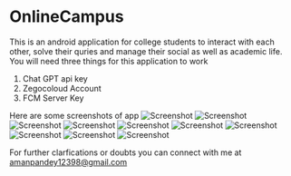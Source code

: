 # OnlineCampus
This is an android application for college students to interact with each other, solve their quries and manage their social as well as academic life.
You will need three things for this application to work 
1. Chat GPT api key
2. Zegocoloud Account
3. FCM Server Key

Here are some screenshots of app
![Screenshot](signup.jpg)
![Screenshot](login.jpg)
![Screenshot](profile.jpg)
![Screenshot](myclass.jpg)
![Screenshot](post.jpg)
![Screenshot](chatgpt.jpg)
![Screenshot](videocall.jpg)
![Screenshot](audiocall.jpg)
![Screenshot](attendance.jpg)
![Screenshot](connections.jpg)


For further clarfications or doubts you can connect with me at amanpandey12398@gmail.com 
